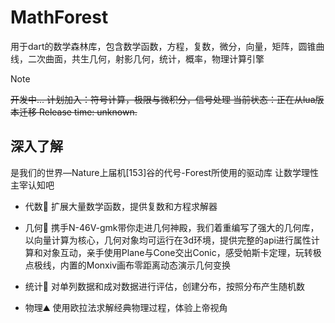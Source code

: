 # MathForest

用于dart的数学森林库，包含数学函数，方程，复数，微分，向量，矩阵，圆锥曲线，二次曲面，共生几何，射影几何，统计，概率，物理计算引擎

> [!NOTE]
> ~~开发中...
计划加入：符号计算，极限与微积分，信号处理
当前状态：正在从lua版本迁移
> Release time: unknown.~~

## 深入了解
是我们的世界—Nature上届机[153]谷的代号-Forest所使用的驱动库 让数学理性主宰认知吧

- 代数🦘
扩展大量数学函数，提供复数和方程求解器

- 几何🐒
携手N-46V-gmk带你走进几何神殿，我们着重编写了强大的几何库，以向量计算为核心，几何对象均可运行在3d环境，提供完整的api进行属性计算和对象互动，亲手使用Plane与Cone交出Conic，感受帕斯卡定理，玩转极点极线，内置的Monxiv画布零距离动态演示几何变换

- 统计🐳
对单列数据和成对数据进行评估，创建分布，按照分布产生随机数

- 物理⛰️
使用欧拉法求解经典物理过程，体验上帝视角